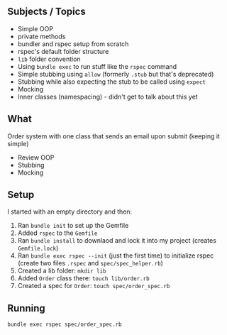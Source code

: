 ## Subjects / Topics

* Simple OOP
* private methods
* bundler and rspec setup from scratch
* rspec's default folder structure
* `lib` folder convention
* Using `bundle exec` to run stuff like the `rspec` command
* Simple stubbing using `allow` (formerly `.stub` but that's deprecated)
* Stubbing while also expecting the stub to be called using `expect`
* Mocking
* Inner classes (namespacing) - didn't get to talk about this yet

## What

Order system with one class that sends an email upon submit (keeping it simple)

* Review OOP
* Stubbing
* Mocking


## Setup

I started with an empty directory and then:

1. Ran `bundle init` to set up the Gemfile
2. Added `rspec` to the `Gemfile`
3. Ran `bundle install` to downlaod and lock it into my project (creates `Gemfile.lock`)
4. Ran `bundle exec rspec --init` (just the first time) to initialize rspec (create two files `.rspec` and `spec/spec_helper.rb`)
5. Created a lib folder: `mkdir lib`
6. Added `Order` class there: `touch lib/order.rb`
7. Created a spec for `Order`: `touch spec/order_spec.rb`

## Running

`bundle exec rspec spec/order_spec.rb`

